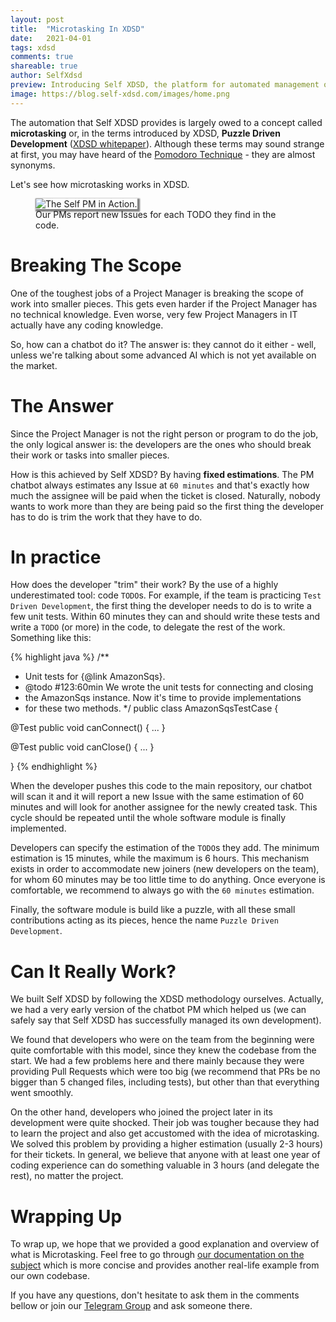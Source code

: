 ```yaml
---
layout: post
title:  "Microtasking In XDSD"
date:   2021-04-01
tags: xdsd
comments: true
shareable: true
author: SelfXdsd
preview: Introducing Self XDSD, the platform for automated management of distributed projects.
image: https://blog.self-xdsd.com/images/home.png
---
```


The automation that Self XDSD provides is largely owed to a concept called **microtasking** or, in the terms introduced by
XDSD, **Puzzle Driven Development** ([XDSD whitepaper](https://www.xdsd.org/XDSD-WhitePaper.pdf)). Although these terms may
sound strange at first, you may have heard of the [Pomodoro Technique](https://en.wikipedia.org/wiki/Pomodoro_Technique) - they are almost
synonyms.

Let's see how microtasking works in XDSD.

<figure class="articleimg">
 <img src="{{page.image}}" alt="The Self PM in Action." style="box-shadow: 2px 2px 2px 2px grey;">
 <figcaption>
 Our PMs report new Issues for each TODO they find in the code.
 </figcaption>
</figure>

# Breaking The Scope

One of the toughest jobs of a Project Manager is breaking the scope of work into smaller pieces. This gets even harder if the Project Manager has no
technical knowledge. Even worse, very few Project Managers in IT actually have any coding knowledge.

So, how can a chatbot do it? The answer is: they cannot do it either - well, unless we're talking about some advanced AI which is not yet available on the market.

# The Answer

Since the Project Manager is not the right person or program to do the job, the only logical answer is: the developers are the ones who should break their work or tasks
into smaller pieces.

How is this achieved by Self XDSD? By having **fixed estimations**. The PM chatbot always estimates any Issue at ``60 minutes`` and that's exactly how much the assignee will be paid when the ticket is closed. Naturally, nobody wants to work more than they are being paid so the first thing the developer has to do is
trim the work that they have to do.

# In practice

How does the developer "trim" their work? By the use of a highly underestimated tool: code ``TODO``s. For example, if the team is practicing ``Test Driven Development``,
the first thing the developer needs to do is to write a few unit tests. Within 60 minutes they can and should write these tests and write a ``TODO`` (or more) in the code, to
delegate the rest of the work. Something like this:

{% highlight java %}
/**
 * Unit tests for {@link AmazonSqs}.
 * @todo #123:60min We wrote the unit tests for connecting and closing
 *  the AmazonSqs instance. Now it's time to provide implementations
 *  for these two methods.
 */
public class AmazonSqsTestCase {

  @Test
  public void canConnect() {
    ...
  }

  @Test
  public void canClose() {
    ...
  }

}
{% endhighlight %}

When the developer pushes this code to the main repository, our chatbot will scan it and it will report a new Issue with the same estimation of 60 minutes and will look for
another assignee for the newly created task. This cycle should be repeated until the whole software module is finally implemented.

Developers can specify the estimation of the ``TODO``s they add. The minimum estimation is 15 minutes, while the maximum is 6 hours. This mechanism exists in order to
accommodate new joiners (new developers on the team), for whom 60 minutes may be too little time to do anything. Once everyone is comfortable, we recommend to always go with the ``60 minutes`` estimation.

Finally, the software module is build like a puzzle, with all these small contributions acting as its pieces, hence the name ``Puzzle Driven Development``.

# Can It Really Work?

We built Self XDSD by following the XDSD methodology ourselves. Actually, we had a very early version of the chatbot PM which helped us (we can safely say that Self XDSD has successfully managed its own development).

We found that developers who were on the team from the beginning were quite comfortable with this model, since they knew the codebase from the start. We had a few problems here and there mainly because they were providing Pull Requests which were too big (we recommend that PRs be no bigger than 5 changed files, including tests), but other than that everything went smoothly.

On the other hand, developers who joined the project later in its development were quite shocked. Their job was tougher because they had to learn the project and also get accustomed with the idea of microtasking. We solved this problem by providing a higher estimation (usually 2-3 hours) for their tickets. In general, we believe that anyone with at least one year of coding experience can do something valuable in 3 hours (and delegate the rest), no matter the project.

# Wrapping Up

To wrap up, we hope that we provided a good explanation and overview of what is Microtasking. Feel free to go through [our documentation on the subject](https://docs.self-xdsd.com/microtasking.html) which is more concise and provides another real-life example from our own codebase.

If you have any questions, don't hesitate to ask them in the comments bellow or join our [Telegram Group](https://t.me/joinchat/FWpjdxscN7kYhADoVtUV0A) and ask someone there.
